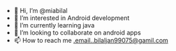 - 👋 Hi, I’m @miabilal
- 👀 I’m interested in Android development
- 🌱 I’m currently learning java
- 💞️ I’m looking to collaborate on android apps
- 📫 How to reach me .email..bilaljan99075@gamil.com

<!---
miabilal/miabilal is a ✨ special ✨ repository because its `README.md` (this file) appears on your GitHub profile.
You can click the Preview link to take a look at your changes.
--->
